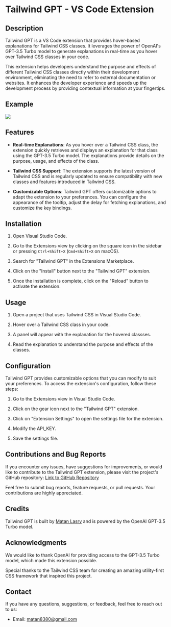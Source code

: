 # Tailwind GPT - VS Code Extension

## Description

Tailwind GPT is a VS Code extension that provides hover-based explanations for Tailwind CSS classes. It leverages the power of OpenAI's GPT-3.5 Turbo model to generate explanations in real-time as you hover over Tailwind CSS classes in your code.

This extension helps developers understand the purpose and effects of different Tailwind CSS classes directly within their development environment, eliminating the need to refer to external documentation or websites. It enhances the developer experience and speeds up the development process by providing contextual information at your fingertips.

## Example
![]([https://github.com/matan1542/tailwind-gpt/docs/tailwind-presentation.gif](https://github.com/matan1542/tailwind-gpt/blob/main/docs/tailwind-presentation.gif))

## Features

- **Real-time Explanations**: As you hover over a Tailwind CSS class, the extension quickly retrieves and displays an explanation for that class using the GPT-3.5 Turbo model. The explanations provide details on the purpose, usage, and effects of the class.

- **Tailwind CSS Support**: The extension supports the latest version of Tailwind CSS and is regularly updated to ensure compatibility with new classes and features introduced in Tailwind CSS.

- **Customizable Options**: Tailwind GPT offers customizable options to adapt the extension to your preferences. You can configure the appearance of the tooltip, adjust the delay for fetching explanations, and customize the key bindings.

## Installation

1. Open Visual Studio Code.

2. Go to the Extensions view by clicking on the square icon in the sidebar or pressing `Ctrl+Shift+X` (`Cmd+Shift+X` on macOS).

3. Search for "Tailwind GPT" in the Extensions Marketplace.

4. Click on the "Install" button next to the "Tailwind GPT" extension.

5. Once the installation is complete, click on the "Reload" button to activate the extension.

## Usage

1. Open a project that uses Tailwind CSS in Visual Studio Code.

2. Hover over a Tailwind CSS class in your code.

3. A panel will appear with the explanation for the hovered classses.

4. Read the explanation to understand the purpose and effects of the classes.

## Configuration

Tailwind GPT provides customizable options that you can modify to suit your preferences. To access the extension's configuration, follow these steps:

1. Go to the Extensions view in Visual Studio Code.

2. Click on the gear icon next to the "Tailwind GPT" extension.

3. Click on "Extension Settings" to open the settings file for the extension.

4. Modify the API_KEY.

5. Save the settings file.

## Contributions and Bug Reports

If you encounter any issues, have suggestions for improvements, or would like to contribute to the Tailwind GPT extension, please visit the project's GitHub repository: [Link to GitHub Repository](https://github.com/matan1542/tailwind-gpt)

Feel free to submit bug reports, feature requests, or pull requests. Your contributions are highly appreciated.

## Credits

Tailwind GPT is built by [Matan Lasry](https://github.com/matan1542) and is powered by the OpenAI GPT-3.5 Turbo model. 

## Acknowledgments

We would like to thank OpenAI for providing access to the GPT-3.5 Turbo model, which made this extension possible.

Special thanks to the Tailwind CSS team for creating an amazing utility-first CSS framework that inspired this project.

## Contact

If you have any questions, suggestions, or feedback, feel free to reach out to us:

- Email: matan8380@gmail.com
